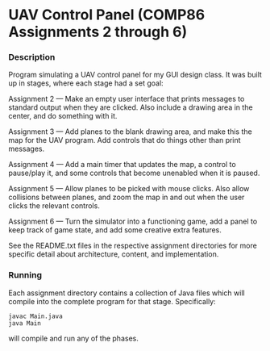 # UAV Control Panel (COMP86 Assignments 2 through 6)

### Description
Program simulating a UAV control panel for my GUI design class. It was built up
in stages, where each stage had a set goal:

Assignment 2 — Make an empty user interface that prints messages to standard output when they are clicked. Also include a  drawing area in the center, and do something with it.

Assignment 3 — Add planes to the blank drawing area, and make this the map for the UAV program. Add controls that do things other than print messages.

Assignment 4 — Add a main timer that updates the map, a control to pause/play it, and some controls that become unenabled when it is paused.

Assignment 5 — Allow planes to be picked with mouse clicks. Also allow collisions between planes, and zoom the map in and out when the user clicks the relevant controls.

Assignment 6 — Turn the simulator into a functioning game, add a panel to keep track of game state, and add some creative extra features.

See the README.txt files in the respective assignment directories for more specific detail about architecture, content, and implementation.

### Running
Each assignment directory contains a collection of Java files which will compile into the complete program for that stage. Specifically:
```
javac Main.java
java Main
```
will compile and run any of the phases. 
